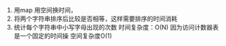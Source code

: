 1. 用map 用空间换时间，
2. 将两个字符串排序后比较是否相等，这样需要排序的时间消耗
3. 统计每个字符串中小写字母出现的次数
时间复杂度：O(N) 因为访问计数器表是一个固定的时间操 空间复杂度O(1)

